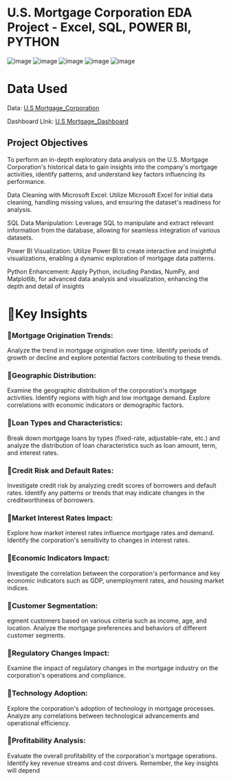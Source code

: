 # U.S. Mortgage Corporation EDA Project - Excel, SQL, POWER BI, PYTHON

![image](https://github.com/Yo3110/EDA_U.S_Mortgage_Corporation/assets/143214362/284ae47a-132c-483e-9610-65cdfdcb5ee9)
![image](https://github.com/Yo3110/EDA_U.S_Mortgage_Corporation/assets/143214362/331210d1-44e7-4b64-9a94-70440d804685)
![image](https://github.com/Yo3110/EDA_U.S_Mortgage_Corporation/assets/143214362/96d572e0-261d-4451-b537-0bd702079cbd)
![image](https://github.com/Yo3110/EDA_U.S_Mortgage_Corporation/assets/143214362/2af938a3-ff66-491f-b740-fec935203dba)
![image](https://github.com/Yo3110/EDA_U.S_Mortgage_Corporation/assets/143214362/6f62dfb5-ab4c-4745-a0ea-6229636cf3b1)

# Data Used
Data: [U.S Mortgage_Corporation](https://drive.google.com/drive/u/0/folders/1Zvg5VCGqwS6xu656MHirEEALXn3vPKSU)

Dashboard LInk: [U.S Mortgage_Dashboard](https://github.com/Yo3110/EDA_U.S_Mortgage_Corporation/blob/main/Exploratory%20Data%20Analysis_Project/EDA_U.%20S%20Mortgage_PowerBI.pbix) 


## Project Objectives

To perform an in-depth exploratory data analysis on the U.S. Mortgage Corporation's historical data to gain insights into the company's mortgage activities, identify patterns, and understand key factors influencing its performance.

Data Cleaning with Microsoft Excel: Utilize Microsoft Excel for initial data cleaning, handling missing values, and ensuring the dataset's readiness for analysis.

SQL Data Manipulation: Leverage SQL to manipulate and extract relevant information from the database, allowing for seamless integration of various datasets.

Power BI Visualization: Utilize Power BI to create interactive and insightful visualizations, enabling a dynamic exploration of mortgage data patterns.

Python Enhancement: Apply Python, including Pandas, NumPy, and Matplotlib, for advanced data analysis and visualization, enhancing the depth and detail of insights

# 🎯Key Insights

### 🔎Mortgage Origination Trends:

Analyze the trend in mortgage origination over time. Identify periods of growth or decline and explore potential factors contributing to these trends.

### 🔎Geographic Distribution:

Examine the geographic distribution of the corporation's mortgage activities. Identify regions with high and low mortgage demand. Explore correlations with economic indicators or demographic factors.

### 🔎Loan Types and Characteristics:

Break down mortgage loans by types (fixed-rate, adjustable-rate, etc.) and analyze the distribution of loan characteristics such as loan amount, term, and interest rates.

### 🔎Credit Risk and Default Rates:

Investigate credit risk by analyzing credit scores of borrowers and default rates. Identify any patterns or trends that may indicate changes in the creditworthiness of borrowers.

### 🔎Market Interest Rates Impact:

Explore how market interest rates influence mortgage rates and demand. Identify the corporation's sensitivity to changes in interest rates.

### 🔎Economic Indicators Impact:

Investigate the correlation between the corporation's performance and key economic indicators such as GDP, unemployment rates, and housing market indices.

### 🔎Customer Segmentation:

egment customers based on various criteria such as income, age, and location. Analyze the mortgage preferences and behaviors of different customer segments.

### 🔎Regulatory Changes Impact:

Examine the impact of regulatory changes in the mortgage industry on the corporation's operations and compliance.

### 🔎Technology Adoption:

Explore the corporation's adoption of technology in mortgage processes. Analyze any correlations between technological advancements and operational efficiency.

### 🔎Profitability Analysis:

Evaluate the overall profitability of the corporation's mortgage operations. Identify key revenue streams and cost drivers.
Remember, the key insights will depend 
